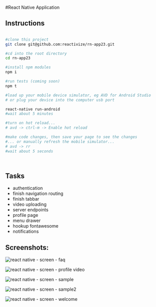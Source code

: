 #React Native Application

## Instructions

```bash

#clone this project
git clone git@github.com:reactivize/rn-app23.git

#cd into the root directory
cd rn-app23

#install npm modules
npm i

#run tests (coming soon)
npm t

#load up your mobile device simulator, eg AVD for Android Studio
# or plug your device into the computer usb port

react-native run-android
#wait about 5 minutes

#turn on hot reload...
# avd -> ctrl-m -> Enable hot reload

#make code changes, then save your page to see the changes
#... or manually refresh the mobile simulator...
# avd -> rr
#wait about 5 seconds




```


## Tasks
- authentication
- finish navigation routing
- finish tabbar
- video uploading
- server endpoints
- profile page
- menu drawer
- hookup fontawesome
- notifications






## Screenshots:


![react native - screen - faq](https://s32.postimg.org/rlkt4ftzp/zeemee_faq3.jpg)

![react native - screen - profile video](https://s32.postimg.org/48mrlxdw5/zeemee_profilevideo.jpg)

![react native - screen - sample](https://s32.postimg.org/9lg7dsr6d/zeemee_sample.jpg)

![react native - screen - sample2](https://s32.postimg.org/3lsga56dx/zeemee_sample2.jpg)

![react native - screen -  welcome](https://s32.postimg.org/k45ndlkat/zeemee_welcome.jpg)








